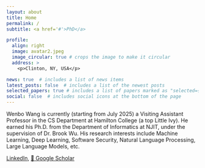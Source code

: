 ```yaml
---
layout: about
title: Home
permalink: /
subtitle: <a href='#'>PhD</a>

profile:
  align: right
  image: avatar2.jpeg
  image_circular: true # crops the image to make it circular
  address: >
    <p>Clinton, NY, USA</p>

news: true  # includes a list of news items
latest_posts: false  # includes a list of the newest posts
selected_papers: true # includes a list of papers marked as "selected={true}"
social: false  # includes social icons at the bottom of the page
---
```


Wenbo Wang is currently (starting from July 2025) a Visiting Assistant Professor in the CS Department at Hamilton College (a top Little Ivy). He earned his Ph.D. from the Department of Informatics at NJIT, under the supervision of Dr. Brook Wu. His research interests include Machine Learning, Deep Learning, Software Security, Natural Language Processing, Large Language Models, etc.

[<i class="fab fa-linkedin"></i> LinkedIn](https://www.linkedin.com/in/wenbo-wang-3461211a7/), [📖 Google Scholar](https://scholar.google.com/citations?user=sGzfUyAAAAAJ&hl=en&oi=ao)